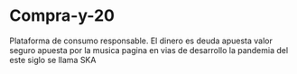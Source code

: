# Compra-y-20
Plataforma de consumo responsable. El dinero es deuda 
apuesta valor seguro apuesta por la musica 
pagina en vias de desarrollo
la pandemia del este siglo se llama SKA

